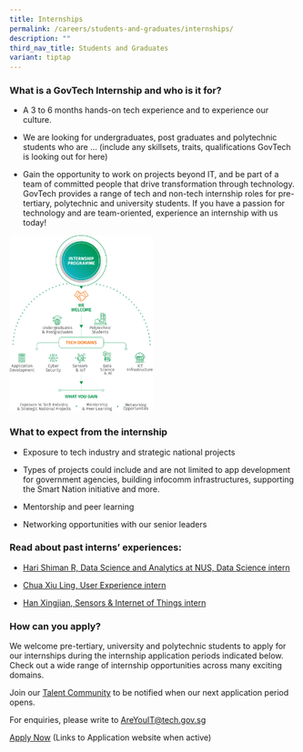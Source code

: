 ```yaml
---
title: Internships
permalink: /careers/students-and-graduates/internships/
description: ""
third_nav_title: Students and Graduates
variant: tiptap
---
```

<h3>What is a GovTech Internship and who is it for?</h3>
<ul data-tight="true" class="tight">
<li>
<p>A 3 to 6 months hands-on tech experience and to experience our culture.</p>
</li>
<li>
<p>We are looking for undergraduates, post graduates and polytechnic students
who are ... (include any skillsets, traits, qualifications GovTech is looking
out for here)</p>
</li>
<li>
<p>Gain the opportunity to work on projects beyond IT, and be part of a team
of committed people that drive transformation through technology. GovTech
provides a range of tech and non-tech internship roles for pre-tertiary,
polytechnic and university students. If you have a passion for technology
and are team-oriented, experience an internship with us today!</p>
</li>
</ul>
<div class="isomer-image-wrapper">
<img style="width: 50%;" height="auto" width="100%" alt="GovTech Internship" src="/images/careers/Internship_Infographic.png">
</div>
<h3>What to expect from the internship</h3>
<ul data-tight="true" class="tight">
<li>
<p>Exposure to tech industry and strategic national projects</p>
</li>
<li>
<p>Types of projects could include and are not limited to app development
for government agencies, building infocomm infrastructures, supporting
the Smart Nation initiative and more.</p>
</li>
<li>
<p>Mentorship and peer learning</p>
</li>
<li>
<p>Networking opportunities with our senior leaders</p>
</li>
</ul>
<h3>Read about past interns’ experiences:</h3>
<ul data-tight="true" class="tight">
<li>
<p><a href="https://medium.com/ytpo-govtech/internship-experience-at-dsaid-a16907042b28" rel="noopener noreferrer nofollow" target="_blank">Hari Shiman R, Data Science and Analytics at NUS, Data Science intern</a>
</p>
</li>
<li>
<p><a href="https://medium.com/ytpo-govtech/theres-so-much-to-designing-498774d58037" rel="noopener noreferrer nofollow" target="_blank">Chua Xiu Ling, User Experience intern</a>
</p>
</li>
<li>
<p><a href="https://medium.com/ytpo-govtech/internship-blog-7b021006e020" rel="noopener noreferrer nofollow" target="_blank">Han Xingjian, Sensors &amp; Internet of Things intern</a>
</p>
</li>
</ul>
<h3>How can you apply?</h3>
<p>We welcome pre-tertiary, university and polytechnic students to apply
for our internships during the internship application periods indicated
below. Check out a wide range of internship opportunities across many exciting
domains.</p>
<p></p>
<p>Join our <a href="https://go.gov.sg/govtechtalentcommunity" rel="noopener noreferrer nofollow" target="_blank">Talent Community</a> to
be notified when our next application period opens.</p>
<p>For enquiries, please write to <a href="mailto:AreYouIT@tech.gov.sg" rel="noopener noreferrer nofollow" target="_blank">AreYouIT@tech.gov.sg</a>
</p>
<p><a href="https://go.gov.sg/govtechtalentcommunity" rel="noopener noreferrer nofollow" target="\_blank">Apply Now</a> (Links
to Application website when active)</p>